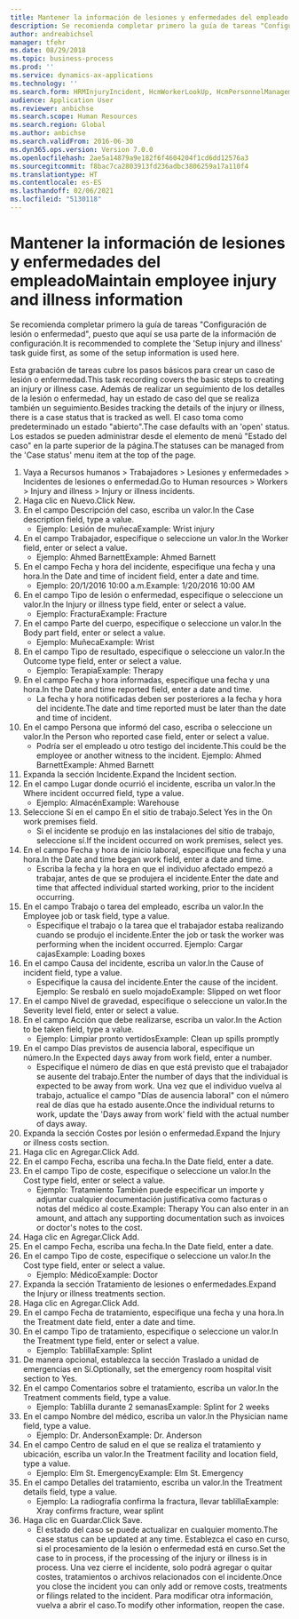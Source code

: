 ```yaml
---
title: Mantener la información de lesiones y enfermedades del empleado
description: Se recomienda completar primero la guía de tareas "Configuración de lesión o enfermedad", puesto que aquí se usa parte de la información de configuración.
author: andreabichsel
manager: tfehr
ms.date: 08/29/2018
ms.topic: business-process
ms.prod: ''
ms.service: dynamics-ax-applications
ms.technology: ''
ms.search.form: HRMInjuryIncident, HcmWorkerLookUp, HcmPersonnelManagementWorkspace
audience: Application User
ms.reviewer: anbichse
ms.search.scope: Human Resources
ms.search.region: Global
ms.author: anbichse
ms.search.validFrom: 2016-06-30
ms.dyn365.ops.version: Version 7.0.0
ms.openlocfilehash: 2ae5a14879a9e182f6f4604204f1cd6dd12576a3
ms.sourcegitcommit: f8bac7ca2803913fd236adbc3806259a17a110f4
ms.translationtype: HT
ms.contentlocale: es-ES
ms.lasthandoff: 02/06/2021
ms.locfileid: "5130118"
---
```

# <a name="maintain-employee-injury-and-illness-information"></a><span data-ttu-id="7efff-103">Mantener la información de lesiones y enfermedades del empleado</span><span class="sxs-lookup"><span data-stu-id="7efff-103">Maintain employee injury and illness information</span></span>



<span data-ttu-id="7efff-104">Se recomienda completar primero la guía de tareas "Configuración de lesión o enfermedad", puesto que aquí se usa parte de la información de configuración.</span><span class="sxs-lookup"><span data-stu-id="7efff-104">It is recommended to complete the 'Setup injury and illness' task guide first, as some of the setup information is used here.</span></span> 



<span data-ttu-id="7efff-105">Esta grabación de tareas cubre los pasos básicos para crear un caso de lesión o enfermedad.</span><span class="sxs-lookup"><span data-stu-id="7efff-105">This task recording covers the basic steps to creating an injury or illness case.</span></span> <span data-ttu-id="7efff-106">Además de realizar un seguimiento de los detalles de la lesión o enfermedad, hay un estado de caso del que se realiza también un seguimiento.</span><span class="sxs-lookup"><span data-stu-id="7efff-106">Besides tracking the details of the injury or illness, there is a case status that is tracked as well.</span></span>  <span data-ttu-id="7efff-107">El caso toma como predeterminado un estado "abierto".</span><span class="sxs-lookup"><span data-stu-id="7efff-107">The case defaults with an 'open' status.</span></span>  <span data-ttu-id="7efff-108">Los estados se pueden administrar desde el elemento de menú "Estado del caso" en la parte superior de la página.</span><span class="sxs-lookup"><span data-stu-id="7efff-108">The statuses can be managed from the 'Case status' menu item at the top of the page.</span></span>

1. <span data-ttu-id="7efff-109">Vaya a Recursos humanos > Trabajadores > Lesiones y enfermedades > Incidentes de lesiones o enfermedad.</span><span class="sxs-lookup"><span data-stu-id="7efff-109">Go to Human resources > Workers > Injury and illness > Injury or illness incidents.</span></span>
2. <span data-ttu-id="7efff-110">Haga clic en Nuevo.</span><span class="sxs-lookup"><span data-stu-id="7efff-110">Click New.</span></span>
3. <span data-ttu-id="7efff-111">En el campo Descripción del caso, escriba un valor.</span><span class="sxs-lookup"><span data-stu-id="7efff-111">In the Case description field, type a value.</span></span>
    * <span data-ttu-id="7efff-112">Ejemplo: Lesión de muñeca</span><span class="sxs-lookup"><span data-stu-id="7efff-112">Example:  Wrist injury</span></span>  
4. <span data-ttu-id="7efff-113">En el campo Trabajador, especifique o seleccione un valor.</span><span class="sxs-lookup"><span data-stu-id="7efff-113">In the Worker field, enter or select a value.</span></span>
    * <span data-ttu-id="7efff-114">Ejemplo: Ahmed Barnett</span><span class="sxs-lookup"><span data-stu-id="7efff-114">Example: Ahmed Barnett</span></span>  
5. <span data-ttu-id="7efff-115">En el campo Fecha y hora del incidente, especifique una fecha y una hora.</span><span class="sxs-lookup"><span data-stu-id="7efff-115">In the Date and time of incident field, enter a date and time.</span></span>
    * <span data-ttu-id="7efff-116">Ejemplo: 20/1/2016 10:00 a.m.</span><span class="sxs-lookup"><span data-stu-id="7efff-116">Example:  1/20/2016 10:00 AM</span></span>  
6. <span data-ttu-id="7efff-117">En el campo Tipo de lesión o enfermedad, especifique o seleccione un valor.</span><span class="sxs-lookup"><span data-stu-id="7efff-117">In the Injury or illness type field, enter or select a value.</span></span>
    * <span data-ttu-id="7efff-118">Ejemplo: Fractura</span><span class="sxs-lookup"><span data-stu-id="7efff-118">Example:  Fracture</span></span>  
7. <span data-ttu-id="7efff-119">En el campo Parte del cuerpo, especifique o seleccione un valor.</span><span class="sxs-lookup"><span data-stu-id="7efff-119">In the Body part field, enter or select a value.</span></span>
    * <span data-ttu-id="7efff-120">Ejemplo: Muñeca</span><span class="sxs-lookup"><span data-stu-id="7efff-120">Example:  Wrist</span></span>  
8. <span data-ttu-id="7efff-121">En el campo Tipo de resultado, especifique o seleccione un valor.</span><span class="sxs-lookup"><span data-stu-id="7efff-121">In the Outcome type field, enter or select a value.</span></span>
    * <span data-ttu-id="7efff-122">Ejemplo: Terapia</span><span class="sxs-lookup"><span data-stu-id="7efff-122">Example:  Therapy</span></span>  
9. <span data-ttu-id="7efff-123">En el campo Fecha y hora informadas, especifique una fecha y una hora.</span><span class="sxs-lookup"><span data-stu-id="7efff-123">In the Date and time reported field, enter a date and time.</span></span>
    * <span data-ttu-id="7efff-124">La fecha y hora notificadas deben ser posteriores a la fecha y hora del incidente.</span><span class="sxs-lookup"><span data-stu-id="7efff-124">The date and time reported must be later than the date and time of incident.</span></span>  
10. <span data-ttu-id="7efff-125">En el campo Persona que informó del caso, escriba o seleccione un valor.</span><span class="sxs-lookup"><span data-stu-id="7efff-125">In the Person who reported case field, enter or select a value.</span></span>
    * <span data-ttu-id="7efff-126">Podría ser el empleado u otro testigo del incidente.</span><span class="sxs-lookup"><span data-stu-id="7efff-126">This could be the employee or another witness to the incident.</span></span>  <span data-ttu-id="7efff-127">Ejemplo: Ahmed Barnett</span><span class="sxs-lookup"><span data-stu-id="7efff-127">Example: Ahmed Barnett</span></span>  
11. <span data-ttu-id="7efff-128">Expanda la sección Incidente.</span><span class="sxs-lookup"><span data-stu-id="7efff-128">Expand the Incident section.</span></span>
12. <span data-ttu-id="7efff-129">En el campo Lugar donde ocurrió el incidente, escriba un valor.</span><span class="sxs-lookup"><span data-stu-id="7efff-129">In the Where incident occurred field, type a value.</span></span>
    * <span data-ttu-id="7efff-130">Ejemplo: Almacén</span><span class="sxs-lookup"><span data-stu-id="7efff-130">Example:  Warehouse</span></span>  
13. <span data-ttu-id="7efff-131">Seleccione Sí en el campo En el sitio de trabajo.</span><span class="sxs-lookup"><span data-stu-id="7efff-131">Select Yes in the On work premises field.</span></span>
    * <span data-ttu-id="7efff-132">Si el incidente se produjo en las instalaciones del sitio de trabajo, seleccione sí.</span><span class="sxs-lookup"><span data-stu-id="7efff-132">If the incident occurred on work premises, select yes.</span></span>  
14. <span data-ttu-id="7efff-133">En el campo Fecha y hora de inicio laboral, especifique una fecha y una hora.</span><span class="sxs-lookup"><span data-stu-id="7efff-133">In the Date and time began work field, enter a date and time.</span></span>
    * <span data-ttu-id="7efff-134">Escriba la fecha y la hora en que el individuo afectado empezó a trabajar, antes de que se produjera el incidente.</span><span class="sxs-lookup"><span data-stu-id="7efff-134">Enter the date and time that affected individual started working, prior to the incident occurring.</span></span>  
15. <span data-ttu-id="7efff-135">En el campo Trabajo o tarea del empleado, escriba un valor.</span><span class="sxs-lookup"><span data-stu-id="7efff-135">In the Employee job or task field, type a value.</span></span>
    * <span data-ttu-id="7efff-136">Especifique el trabajo o la tarea que el trabajador estaba realizando cuando se produjo el incidente.</span><span class="sxs-lookup"><span data-stu-id="7efff-136">Enter the job or task the worker was performing when the incident occurred.</span></span>  <span data-ttu-id="7efff-137">Ejemplo: Cargar cajas</span><span class="sxs-lookup"><span data-stu-id="7efff-137">Example:  Loading boxes</span></span>  
16. <span data-ttu-id="7efff-138">En el campo Causa del incidente, escriba un valor.</span><span class="sxs-lookup"><span data-stu-id="7efff-138">In the Cause of incident field, type a value.</span></span>
    * <span data-ttu-id="7efff-139">Especifique la causa del incidente.</span><span class="sxs-lookup"><span data-stu-id="7efff-139">Enter the cause of the incident.</span></span>  <span data-ttu-id="7efff-140">Ejemplo: Se resbaló en suelo mojado</span><span class="sxs-lookup"><span data-stu-id="7efff-140">Example:  Slipped on wet floor</span></span>  
17. <span data-ttu-id="7efff-141">En el campo Nivel de gravedad, especifique o seleccione un valor.</span><span class="sxs-lookup"><span data-stu-id="7efff-141">In the Severity level field, enter or select a value.</span></span>
18. <span data-ttu-id="7efff-142">En el campo Acción que debe realizarse, escriba un valor.</span><span class="sxs-lookup"><span data-stu-id="7efff-142">In the Action to be taken field, type a value.</span></span>
    * <span data-ttu-id="7efff-143">Ejemplo: Limpiar pronto vertidos</span><span class="sxs-lookup"><span data-stu-id="7efff-143">Example:  Clean up spills promptly</span></span>  
19. <span data-ttu-id="7efff-144">En el campo Días previstos de ausencia laboral, especifique un número.</span><span class="sxs-lookup"><span data-stu-id="7efff-144">In the Expected days away from work field, enter a number.</span></span>
    * <span data-ttu-id="7efff-145">Especifique el número de días en que está previsto que el trabajador se ausente del trabajo.</span><span class="sxs-lookup"><span data-stu-id="7efff-145">Enter the number of days that the individual is expected to be away from work.</span></span>  <span data-ttu-id="7efff-146">Una vez que el individuo vuelva al trabajo, actualice el campo "Días de ausencia laboral" con el número real de días que ha estado ausente.</span><span class="sxs-lookup"><span data-stu-id="7efff-146">Once the individual returns to work, update the 'Days away from work' field with the actual number of days away.</span></span>  
20. <span data-ttu-id="7efff-147">Expanda la sección Costes por lesión o enfermedad.</span><span class="sxs-lookup"><span data-stu-id="7efff-147">Expand the Injury or illness costs section.</span></span>
21. <span data-ttu-id="7efff-148">Haga clic en Agregar.</span><span class="sxs-lookup"><span data-stu-id="7efff-148">Click Add.</span></span>
22. <span data-ttu-id="7efff-149">En el campo Fecha, escriba una fecha.</span><span class="sxs-lookup"><span data-stu-id="7efff-149">In the Date field, enter a date.</span></span>
23. <span data-ttu-id="7efff-150">En el campo Tipo de coste, especifique o seleccione un valor.</span><span class="sxs-lookup"><span data-stu-id="7efff-150">In the Cost type field, enter or select a value.</span></span>
    * <span data-ttu-id="7efff-151">Ejemplo: Tratamiento También puede especificar un importe y adjuntar cualquier documentación justificativa como facturas o notas del médico al coste.</span><span class="sxs-lookup"><span data-stu-id="7efff-151">Example:  Therapy    You can also enter in an amount, and attach any supporting documentation such as invoices or doctor's notes to the cost.</span></span>  
24. <span data-ttu-id="7efff-152">Haga clic en Agregar.</span><span class="sxs-lookup"><span data-stu-id="7efff-152">Click Add.</span></span>
25. <span data-ttu-id="7efff-153">En el campo Fecha, escriba una fecha.</span><span class="sxs-lookup"><span data-stu-id="7efff-153">In the Date field, enter a date.</span></span>
26. <span data-ttu-id="7efff-154">En el campo Tipo de coste, especifique o seleccione un valor.</span><span class="sxs-lookup"><span data-stu-id="7efff-154">In the Cost type field, enter or select a value.</span></span>
    * <span data-ttu-id="7efff-155">Ejemplo: Médico</span><span class="sxs-lookup"><span data-stu-id="7efff-155">Example: Doctor</span></span>  
27. <span data-ttu-id="7efff-156">Expanda la sección Tratamiento de lesiones o enfermedades.</span><span class="sxs-lookup"><span data-stu-id="7efff-156">Expand the Injury or illness treatments section.</span></span>
28. <span data-ttu-id="7efff-157">Haga clic en Agregar.</span><span class="sxs-lookup"><span data-stu-id="7efff-157">Click Add.</span></span>
29. <span data-ttu-id="7efff-158">En el campo Fecha de tratamiento, especifique una fecha y una hora.</span><span class="sxs-lookup"><span data-stu-id="7efff-158">In the Treatment date field, enter a date and time.</span></span>
30. <span data-ttu-id="7efff-159">En el campo Tipo de tratamiento, especifique o seleccione un valor.</span><span class="sxs-lookup"><span data-stu-id="7efff-159">In the Treatment type field, enter or select a value.</span></span>
    * <span data-ttu-id="7efff-160">Ejemplo: Tablilla</span><span class="sxs-lookup"><span data-stu-id="7efff-160">Example:  Splint</span></span>  
31. <span data-ttu-id="7efff-161">De manera opcional, establezca la sección Traslado a unidad de emergencias en Sí.</span><span class="sxs-lookup"><span data-stu-id="7efff-161">Optionally, set the emergency room hospital visit section to Yes.</span></span>
32. <span data-ttu-id="7efff-162">En el campo Comentarios sobre el tratamiento, escriba un valor.</span><span class="sxs-lookup"><span data-stu-id="7efff-162">In the Treatment comments field, type a value.</span></span>
    * <span data-ttu-id="7efff-163">Ejemplo: Tablilla durante 2 semanas</span><span class="sxs-lookup"><span data-stu-id="7efff-163">Example:  Splint for 2 weeks</span></span>  
33. <span data-ttu-id="7efff-164">En el campo Nombre del médico, escriba un valor.</span><span class="sxs-lookup"><span data-stu-id="7efff-164">In the Physician name field, type a value.</span></span>
    * <span data-ttu-id="7efff-165">Ejemplo: Dr. Anderson</span><span class="sxs-lookup"><span data-stu-id="7efff-165">Example:  Dr. Anderson</span></span>  
34. <span data-ttu-id="7efff-166">En el campo Centro de salud en el que se realiza el tratamiento y ubicación, escriba un valor.</span><span class="sxs-lookup"><span data-stu-id="7efff-166">In the Treatment facility and location field, type a value.</span></span>
    * <span data-ttu-id="7efff-167">Ejemplo: Elm St. Emergency</span><span class="sxs-lookup"><span data-stu-id="7efff-167">Example:  Elm St. Emergency</span></span>  
35. <span data-ttu-id="7efff-168">En el campo Detalles del tratamiento, escriba un valor.</span><span class="sxs-lookup"><span data-stu-id="7efff-168">In the Treatment details field, type a value.</span></span>
    * <span data-ttu-id="7efff-169">Ejemplo: La radiografía confirma la fractura, llevar tablilla</span><span class="sxs-lookup"><span data-stu-id="7efff-169">Example:  Xray confirms fracture, wear splint</span></span>  
36. <span data-ttu-id="7efff-170">Haga clic en Guardar.</span><span class="sxs-lookup"><span data-stu-id="7efff-170">Click Save.</span></span>
    * <span data-ttu-id="7efff-171">El estado del caso se puede actualizar en cualquier momento.</span><span class="sxs-lookup"><span data-stu-id="7efff-171">The case status can be updated at any time.</span></span>  <span data-ttu-id="7efff-172">Establezca el caso en curso, si el procesamiento de la lesión o enfermedad está en curso.</span><span class="sxs-lookup"><span data-stu-id="7efff-172">Set the case to in process, if the processing of the injury or illness is in process.</span></span>  <span data-ttu-id="7efff-173">Una vez cierre el incidente, solo podrá agregar o quitar costes, tratamientos o archivos relacionados con el incidente.</span><span class="sxs-lookup"><span data-stu-id="7efff-173">Once you close the incident you can only add or remove costs, treatments or filings related to the incident.</span></span>  <span data-ttu-id="7efff-174">Para modificar otra información, vuelva a abrir el caso.</span><span class="sxs-lookup"><span data-stu-id="7efff-174">To modify other information, reopen the case.</span></span>  

